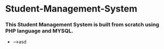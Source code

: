 # Student-Management-System

<h3>This Student Management System is built from scratch using PHP language and MYSQL.</h3>

- -->asd
